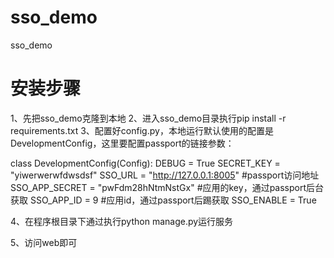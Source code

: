 # sso_demo
sso_demo

# 安装步骤

1、先把sso_demo克隆到本地
2、进入sso_demo目录执行pip install -r requirements.txt
3、配置好config.py，本地运行默认使用的配置是DevelopmentConfig，这里要配置passport的链接参数：

  class DevelopmentConfig(Config):
      DEBUG = True
      SECRET_KEY = "yiwerwerwfdwsdsf"
      SSO_URL = "http://127.0.0.1:8005" #passport访问地址
      SSO_APP_SECRET = "pwFdm28hNtmNstGx" #应用的key，通过passport后台获取
      SSO_APP_ID = 9 #应用id，通过passport后踢获取
      SSO_ENABLE = True
      
4、在程序根目录下通过执行python manage.py运行服务

5、访问web即可
